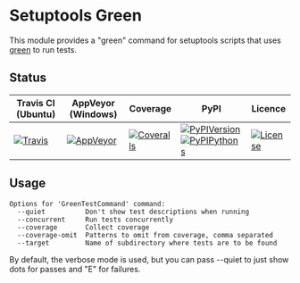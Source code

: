 # Setuptools Green

This module provides a "green" command for setuptools scripts that uses
[green](https://github.com/CleanCut/green) to run tests.

## Status

| Travis CI (Ubuntu) | AppVeyor (Windows) | Coverage | PyPI | Licence |
|--------------------|--------------------|----------|------|---------|
|[![Travis](https://img.shields.io/travis/polysquare/setuptools-green.svg)](http://travis-ci.org/polysquare/setuptools-green)|[![AppVeyor](https://img.shields.io/appveyor/ci/smspillaz/setuptools-green.svg)](https://ci.appveyor.com/project/smspillaz/setuptools-green)|[![Coveralls](https://img.shields.io/coveralls/polysquare/setuptools-green.svg)](http://coveralls.io/polysquare/setuptools-green)|[![PyPIVersion](https://img.shields.io/pypi/v/setuptools-green.svg)](https://pypi.python.org/pypi/setuptools-green)[![PyPIPythons](https://img.shields.io/pypi/pyversions/setuptools-green.svg)](https://pypi.python.org/pypi/setuptools-green)|[![License](https://img.shields.io/github/license/polysquare/setuptools-green.svg)](http://github.com/polysquare/setuptools-green)|

## Usage

    Options for 'GreenTestCommand' command:
      --quiet          Don't show test descriptions when running
      --concurrent     Run tests concurrently
      --coverage       Collect coverage
      --coverage-omit  Patterns to omit from coverage, comma separated
      --target         Name of subdirectory where tests are to be found

By default, the verbose mode is used, but you can pass --quiet
to just show dots for passes and "E" for failures.
